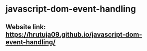# javascript-dom-event-handling
## Website link: https://hrutuja09.github.io/javascript-dom-event-handling/
